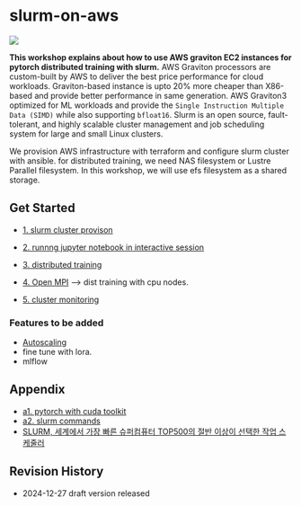 # slurm-on-aws

![](https://github.com/gnosia93/slurm-on-grv/blob/main/tutorial/images/slurm-ws-arch-2.png)

**This workshop explains about how to use AWS graviton EC2 instances for pytorch distributed training with slurm.** 
AWS Graviton processors are custom-built by AWS to deliver the best price performance for cloud workloads. Graviton-based instance is upto 20% more cheaper than X86-based and provide better performance in same generation. AWS Graviton3 optimized for ML workloads and provide the `Single Instruction Multiple Data (SIMD)` while also supporting `bfloat16`. Slurm is an open source, fault-tolerant, and highly scalable cluster management and job scheduling system for large and small Linux clusters.

We provision AWS infrastructure with terraform and configure slurm cluster with ansible. for distributed training, we need NAS filesystem or Lustre Parallel filesystem. In this workshop, we will use efs filesystem as a shared storage.

## Get Started ##

* [1. slurm cluster provison](https://github.com/gnosia93/slurm-on-grv/blob/main/tutorial/1.provison.md)

* [2. runnng jupyter notebook in interactive session](https://github.com/gnosia93/slurm-on-grv/blob/main/tutorial/2.attach-jupyter.md)

* [3. distributed training](https://github.com/gnosia93/slurm-on-grv/blob/main/tutorial/3.distributed-training.md)

* [4. Open MPI](https://github.com/gnosia93/slurm-on-grv/blob/main/tutorial/4.open-mpi.md)  --> dist training with cpu nodes.

* [5. cluster monitoring](https://github.com/gnosia93/slurm-on-grv/blob/main/tutorial/5.cluster-monitoring.md)



### Features to be added ###
  
* [Autoscaling](https://github.com/gnosia93/slurm-on-aws/blob/main/tutorial/6.autoscaling.md)
* fine tune with lora.
* mlflow


## Appendix ##

* [a1. pytorch with cuda toolkit](https://github.com/gnosia93/slurm-on-grv/blob/main/tutorial/a1.cuda-toolkit.md)
* [a2. slurm commands](https://github.com/gnosia93/slurm-on-grv/blob/main/tutorial/a2.slurm-basic.md)
* [SLURM, 세계에서 가장 빠른 슈퍼컴퓨터 TOP500의 절반 이상이 선택한 작업 스케줄러](https://www.deepgadget.com/blog/slurm-%EC%84%B8%EA%B3%84%EC%97%90%EC%84%9C-%EA%B0%80%EC%9E%A5-%EB%B9%A0%EB%A5%B8-%EC%8A%88%ED%8D%BC%EC%BB%B4%ED%93%A8%ED%84%B0-top500%EC%9D%98-%EC%A0%88%EB%B0%98-%EC%9D%B4%EC%83%81%EC%9D%B4-%EC%84%A0%ED%83%9D%ED%95%9C-%EC%9E%91%EC%97%85-%EC%8A%A4%EC%BC%80%EC%A4%84%EB%9F%AC--25026/)
  
## Revision History ##
* 2024-12-27 draft version released




